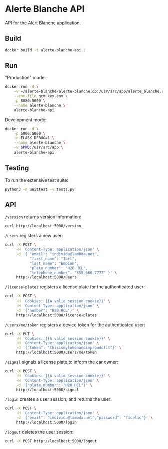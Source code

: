 # Alerte Blanche API

API for the Alert Blanche application.

## Build

```bash
docker build -t alerte-blanche-api .
```

## Run

"Production" mode:

```bash
docker run -d \
    -v ~/alerte-blanche/alerte-blanche.db:/usr/src/app/alerte_blanche.db \
    --env-file gcm_key.env \
    -p 8080:5000 \
    --name alerte-blanche \
    alerte-blanche-api
```

Development mode:

```bash
docker run -d \
    -p 5000:5000 \
    -e FLASK_DEBUG=1 \
    --name alerte-blanche \
    -v $PWD:/usr/src/app \
    alerte-blanche-api
```

## Testing

To run the extensive test suite:

```bash
python3 -m unittest -v tests.py
```

## API

`/version` returns version information:

```bash
curl http://localhost:5000/version
```

`/users` registers a new user:

```bash
curl -X POST \
     -H 'Content-Type: application/json' \
     -d '{ "email": "individu@lambda.net",
           "first_name": "Tart",
           "last_name": "Empion",
           "plate_number": "H2O HCL",
           "telephone_number": "555-666-7777" }' \
     http://localhost:5000/users
```

`/license-plates` registers a license plate for the authenticated user:

```bash
curl -X POST \
     -H 'Cookies: {{A valid session cookie}}' \
     -H 'Content-Type: application/json' \
     -d '{"number": "H20 HCL"}' \
     http://localhost:5000/license-plates
```

`/users/me/token` registers a device token for the authenticated user:

```bash
curl -X PUT \
     -H 'Cookies: {{A valid session cookie}}' \
     -H 'Content-Type: application/json' \
     -d '{"token": "thisismytokenandimproudofit"}' \
     http://localhost:5000/users/me/token
```

`/signal` signals a license plate to inform the car owner:

```bash
curl -X POST \
     -H 'Cookies: {{A valid session cookie}}' \
     -H 'Content-Type: application/json' \
     -d '{"plate_number": "H20 HCL"}' \
     http://localhost:5000/signal
```

`/login` creates a user session, and returns the user:

```bash
curl -X POST \
     -H 'Content-Type: application/json' \
     -d '{"email": "individu@lambda.net","password": "fidelio"}' \
     http://localhost:5000/login
```

`/logout` deletes the user session:

```bash
curl -X POST http://localhost:5000/logout
```
